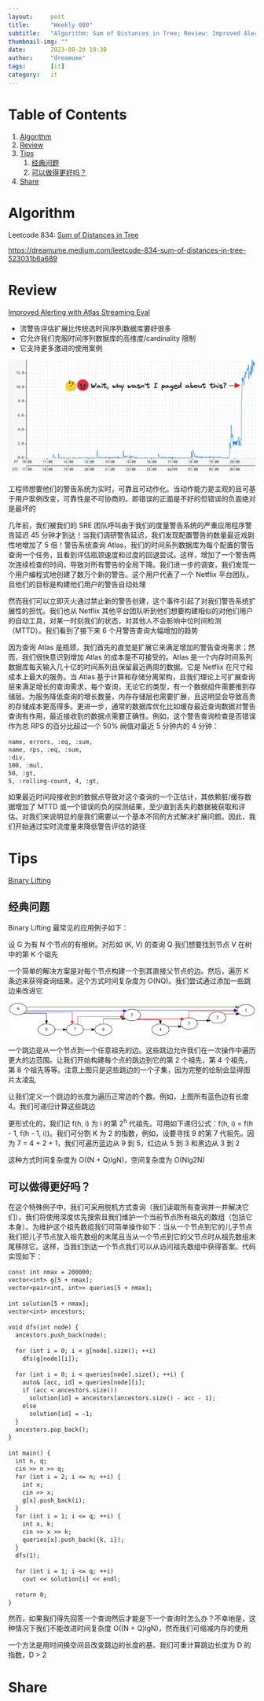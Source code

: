 ```yaml
---
layout:     post
title:      "Weekly 080"
subtitle:   "Algorithm: Sum of Distances in Tree; Review: Improved Alerting with Atlas Streaming Eval; Tips: Binary Lifting; Share: "
thumbnail-img: ""
date:       2023-08-28 19:30
author:     "dreamume"
tags: 		[it]
category:   it
---
```

<head>
    <script src="https://cdn.mathjax.org/mathjax/latest/MathJax.js?config=TeX-AMS-MML_HTMLorMML" type="text/javascript"></script>
    <script type="text/x-mathjax-config">
        MathJax.Hub.Config({
            tex2jax: {
            skipTags: ['script', 'noscript', 'style', 'textarea', 'pre'],
            inlineMath: [['$','$']]
            }
        });
    </script>
</head>

# Table of Contents

1.  [Algorithm](#org15243dd)
2.  [Review](#orgb723bee)
3.  [Tips](#org2930963)
    1.  [经典问题](#orgb6a3ada)
    2.  [可以做得更好吗？](#org13a55ee)
4.  [Share](#org1b15a5a)


<a id="org15243dd"></a>

# Algorithm

Leetcode 834: [Sum of Distances in Tree](https://leetcode.com/problems/sum-of-distances-in-tree)

<https://dreamume.medium.com/leetcode-834-sum-of-distances-in-tree-523031b6a689>


<a id="orgb723bee"></a>

# Review

[Improved Alerting with Atlas Streaming Eval](https://netflixtechblog.com/improved-alerting-with-atlas-streaming-eval-e691c60dc61e)

-   流警告评估扩展比传统选时间序列数据库要好很多
-   它允许我们克服时间序列数据库的高维度/cardinality 限制
-   它支持更多激进的使用案例

![img](../img/streaming_alert_evaluation.webp)

工程师想要他们的警告系统为实时，可靠且可动作化。当动作能力是主观的且可基于用户案例改变，可靠性是不可协商的。即错误的正面是不好的但错误的负面绝对是最坏的

几年前，我们被我们的 SRE 团队呼叫由于我们的度量警告系统的严重应用程序警告延迟 45 分钟才到达！当我们调研警告延迟，我们发现配置警告的数量最近戏剧性地增加了 5 倍！警告系统查询 Atlas，我们的时间系列数据库为每个配置的警告查询一个任务，且看到评估瓶颈速度和过度的回退尝试。这样，增加了一个警告两次连续检查的时间，导致对所有警告的全局下降。我们进一步的调查，我们发现一个用户编程式地创建了数万个新的警告。这个用户代表了一个 Netflix 平台团队，且他们的目标是构建他们用户的警告自动处理

然而我们可以立即灭火通过禁止新的警告创建，这个事件引起了对我们警告系统扩展性的担忧。我们也从 Netflix 其他平台团队听到他们想要构建相似的对他们用户的自动工具，对某一时刻我们的状态，对其他人不会影响中位时间检测（MTTD）。我们看到了接下来 6 个月警告查询大幅增加的趋势

因为查询 Atlas 是瓶颈，我们首先的直觉是扩展它来满足增加的警告查询需求；然而，我们很快意识到增加 Atlas 的成本是不可接受的。Atlas 是一个内存时间系列数据库每天输入几十亿的时间系列且保留最近两周的数据。它是 Netflix 在尺寸和成本上最大的服务。当 Atlas 基于计算和存储分离架构，且我们理论上可扩展查询层来满足增长的查询需求，每个查询，无论它的类型，有一个数据组件需要推到存储层。为服务降低查询的增长数量，内存存储层也需要扩展，且这明显会导致高贵的存储成本更高得多。更进一步，通常的数据库优化比如缓存最近查询数据对警告查询有作用，最近接收到的数据点需要正确性。例如，这个警告查询检查是否错误作为总 RPS 的百分比超过一个 50% 阙值对最近 5 分钟内的 4 分钟：

    name, errors, :eq, :sum,
    name, rps, :eq, :sum,
    :div,
    100, :mul,
    50, :gt,
    5, :rolling-count, 4, :gt,

如果最近时间段接收到的数据点导致对这个查询的一个正估计，其依赖脏/缓存数据增加了 MTTD 或一个错误的负的探测结果，至少直到丢失的数据被获取和评估。对我们来说明显的是我们需要以一个基本不同的方式解决扩展问题。因此，我们开始通过实时流度量来降低警告评估的路径


<a id="org2930963"></a>

# Tips

[Binary Lifting](https://codeforces.com/blog/entry/100826)


<a id="orgb6a3ada"></a>

## 经典问题

Binary Lifting 最常见的应用例子如下：

设 G 为有 N 个节点的有根树。对形如 (K, V) 的查询 Q 我们想要找到节点 V 在树中的第 K 个祖先

一个简单的解决方案是对每个节点构建一个到其直接父节点的边。然后，遍历 K 条边来获得查询结果。这个方式时间复杂度为 O(NQ)。我们尝试通过添加一些跳边来改进它

![img](../img/jump_edge_example.png)

一个跳边是从一个节点到一个任意祖先的边。这些跳边允许我们在一次操作中遍历更大的边范围。让我们开始构建每个点的跳边到它的第 2 个祖先，第 4 个祖先，第 8 个祖先等等。注意上图只是这些跳边的一个子集，因为完整的绘制会显得图片太凌乱

让我们定义一个跳边的长度为遍历正常边的个数。例如，上图所有蓝色边有长度 4。我们可递归计算这些跳边

更形式化的，我们记 f(h, i) 为 i 的第 2<sup>h</sup> 代祖先。可用如下递归公式：f(h, i) = f(h - 1, f(h - 1, i))。我们可分割 K 为 2 的指数，例如，设要寻找 9 的第 7 代祖先。因为 7 = 4 + 2 + 1，我们可遍历蓝边从 9 到 5，红边从 5 到 3 和黑边从 3 到 2

这种方式时间复杂度为 O((N + Q)lgN)，空间复杂度为 O(Nlg2N)


<a id="org13a55ee"></a>

## 可以做得更好吗？

在这个特殊例子中，我们可采用脱机方式查询（我们读取所有查询并一并解决它们）。我们将使用深度优先搜索且我们维护一个当前节点所有祖先的数组（包括它本身）。为维护这个祖先数组我们可简单操作如下：当从一个节点到它的儿子节点我们把儿子节点放入祖先数组的末尾且当从一个节点到它的父节点时从祖先数组末尾移除它。这样，当我们到达一个节点我们可以从访问祖先数组中获得答案。代码实现如下：

    const int nmax = 200000;
    vector<int> g[5 + nmax];
    vector<pair<int, int>> queries[5 + nmax];
    
    int solution[5 + nmax];
    vector<int> ancestors;
    
    void dfs(int node) {
      ancestors.push_back(node);
    
      for (int i = 0; i < g[node].size(); ++i)
        dfs(g[node][i]);
    
      for (int i = 0; i < queries[node].size(); ++i) {
        auto& [acc, id] = queries[node][i];
        if (acc < ancestors.size())
          solution[id] = ancestors[ancestors.size() - acc - 1];
        else
          solution[id] = -1;
      }
      ancestors.pop_back();
    }
    
    int main() {
      int n, q;
      cin >> n >> q;
      for (int i = 2; i <= n; ++i) {
        int x;
        cin >> x;
        g[x].push_back(i);
      }
      for (int i = 1; i <= q; ++i) {
        int x, k;
        cin >> x >> k;
        queries[x].push_back({k, i});
      }
      dfs(1);
    
      for (int i = 1; i <= q; ++i)
        cout << solution[i] << endl;
    
      return 0;
    }

然而，如果我们得先回答一个查询然后才能是下一个查询时怎么办？不幸地是，这种情况下我们不能改进时间复杂度 O((N + Q)lgN)，然而我们可缩减内存的使用

一个方法是用时间换空间且改变跳边的长度的基。我们可重计算跳边长度为 D 的指数，D > 2


<a id="org1b15a5a"></a>

# Share

